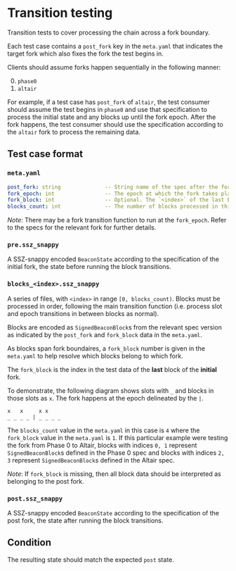 # Transition testing

Transition tests to cover processing the chain across a fork boundary.

Each test case contains a `post_fork` key in the `meta.yaml` that indicates the target fork which also fixes the fork the test begins in.

Clients should assume forks happen sequentially in the following manner:

0. `phase0`
1. `altair`

For example, if a test case has `post_fork` of `altair`, the test consumer should assume the test begins in `phase0` and use that specification to process the initial state and any blocks up until the fork epoch. After the fork happens, the test consumer should use the specification according to the `altair` fork to process the remaining data.

## Test case format

### `meta.yaml`

```yaml
post_fork: string              -- String name of the spec after the fork.
fork_epoch: int                -- The epoch at which the fork takes place.
fork_block: int                -- Optional. The `<index>` of the last block on the initial fork.
blocks_count: int              -- The number of blocks processed in this test.
```

*Note*: There may be a fork transition function to run at the `fork_epoch`.
Refer to the specs for the relevant fork for further details.

### `pre.ssz_snappy`

A SSZ-snappy encoded `BeaconState` according to the specification of
the initial fork, the state before running the block transitions.

### `blocks_<index>.ssz_snappy`

A series of files, with `<index>` in range `[0, blocks_count)`.
Blocks must be processed in order, following the main transition function
(i.e. process slot and epoch transitions in between blocks as normal).

Blocks are encoded as `SignedBeaconBlock`s from the relevant spec version
as indicated by the `post_fork` and `fork_block` data in the `meta.yaml`.

As blocks span fork boundaires, a `fork_block` number is given in
the `meta.yaml` to help resolve which blocks belong to which fork.

The `fork_block` is the index in the test data of the **last** block
of the **initial** fork.

To demonstrate, the following diagram shows slots with `_` and blocks
in those slots as `x`. The fork happens at the epoch delineated by the `|`.

```
x   x     x x
_ _ _ _ | _ _ _ _
```

The `blocks_count` value in the `meta.yaml` in this case is `4` where the
`fork_block` value in the `meta.yaml` is `1`. If this particular example were
testing the fork from Phase 0 to Altair, blocks with indices `0, 1` represent
`SignedBeaconBlock`s defined in the Phase 0 spec and blocks with indices `2, 3`
represent `SignedBeaconBlock`s defined in the Altair spec.

*Note*: If `fork_block` is missing, then all block data should be
interpreted as belonging to the post fork.

### `post.ssz_snappy`

A SSZ-snappy encoded `BeaconState` according to the specification of
the post fork, the state after running the block transitions.

## Condition

The resulting state should match the expected `post` state.
